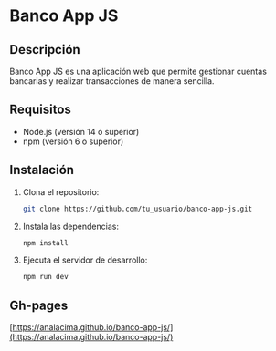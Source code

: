 # Banco App JS

## Descripción
Banco App JS es una aplicación web que permite gestionar cuentas bancarias y realizar transacciones de manera sencilla.


## Requisitos
- Node.js (versión 14 o superior)
- npm (versión 6 o superior)

## Instalación
1. Clona el repositorio:
   ```bash
   git clone https://github.com/tu_usuario/banco-app-js.git
   ```

2. Instala las dependencias:
   ```bash
   npm install
   ```

3. Ejecuta el servidor de desarrollo:
   ```bash
   npm run dev
   ```


## Gh-pages 

[https://analacima.github.io/banco-app-js/](https://analacima.github.io/banco-app-js/) 

